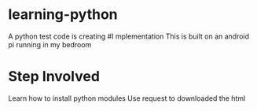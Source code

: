 # learning-python
 A python test code  is creating
#I mplementation 
This is built on an android pi running in my bedroom
# Step Involved
Learn how to install python modules
Use request to downloaded the html 
